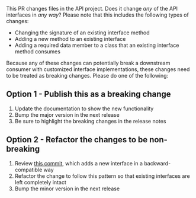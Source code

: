 This PR changes files in the API project. Does it change _any_ of the API interfaces in _any way_? Please note that this includes the following types of changes:
- Changing the signature of an existing interface method
- Adding a new method to an existing interface
- Adding a required data member to a class that an existing interface method consumes

Because any of these changes can potentially break a downstream consumer with customized interface implementations, these changes need to be treated as breaking changes. Please do one of the following:

## Option 1 - Publish this as a breaking change
1. Update the documentation to show the new functionality
2. Bump the major version in the next release
3. Be sure to highlight the breaking changes in the release notes

## Option 2 - Refactor the changes to be non-breaking
1. Review [this commit](https://github.com/microsoft/sbom-tool/commit/4d0ce83e194ed6feace53666aeb6280f5b8b8769), which adds a new interface in a backward-compatible way
2. Refactor the change to follow this pattern so that existing interfaces are left completely intact
3. Bump the minor version in the next release
